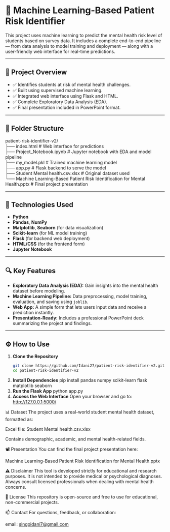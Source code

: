 # 🧠 Machine Learning-Based Patient Risk Identifier

This project uses machine learning to predict the mental health risk level of students based on survey data. It includes a complete end-to-end pipeline — from data analysis to model training and deployment — along with a user-friendly web interface for real-time predictions.

---

## 📌 Project Overview

- ✅ Identifies students at risk of mental health challenges.
- ✅ Built using supervised machine learning.
- ✅ Integrated web interface using Flask and HTML.
- ✅ Complete Exploratory Data Analysis (EDA).
- ✅ Final presentation included in PowerPoint format.

---

## 📁 Folder Structure
patient-risk-identifier-v2/  
├── index.html # Web interface for predictions  
├── Project_Notebook.ipynb # Jupyter notebook with EDA and model pipeline  
├── my_model.pkl # Trained machine learning model  
├── app.py # Flask backend to serve the model  
├── Student Mental health.csv.xlsx # Original dataset used  
└── Machine Learning-Based Patient Risk Identification for Mental Health.pptx # Final project presentation

---

## 🧪 Technologies Used

- **Python**
- **Pandas**, **NumPy**
- **Matplotlib**, **Seaborn** (for data visualization)
- **Scikit-learn** (for ML model training)
- **Flask** (for backend web deployment)
- **HTML/CSS** (for the frontend form)
- **Jupyter Notebook**

---

## 🔍 Key Features

- **Exploratory Data Analysis (EDA):** Gain insights into the mental health dataset before modeling.
- **Machine Learning Pipeline:** Data preprocessing, model training, evaluation, and saving using `joblib`.
- **Web App:** A simple form that lets users input data and receive a prediction instantly.
- **Presentation-Ready:** Includes a professional PowerPoint deck summarizing the project and findings.

---

## ⚙️ How to Use

1. **Clone the Repository**
   ```bash
   git clone https://github.com/Idani27/patient-risk-identifier-v2.git
   cd patient-risk-identifier-v2
2. **Install Dependencies**
pip install pandas numpy scikit-learn flask matplotlib seaborn
3. **Run the Flask App**
python app.py
4. **Access the Web Interface**
Open your browser and go to:
http://127.0.0.1:5000/

📊 Dataset
The project uses a real-world student mental health dataset, formatted as:

Excel file: Student Mental health.csv.xlsx

Contains demographic, academic, and mental health-related fields.

📽️ Presentation
You can find the final project presentation here:

Machine Learning-Based Patient Risk Identification for Mental Health.pptx

⚠️ Disclaimer
This tool is developed strictly for educational and research purposes. It is not intended to provide medical or psychological diagnoses. Always consult licensed professionals when dealing with mental health concerns.

📄 License
This repository is open-source and free to use for educational, non-commercial projects.

📫 Contact
For questions, feedback, or collaboration:

email: singoidani7@gmail.com


